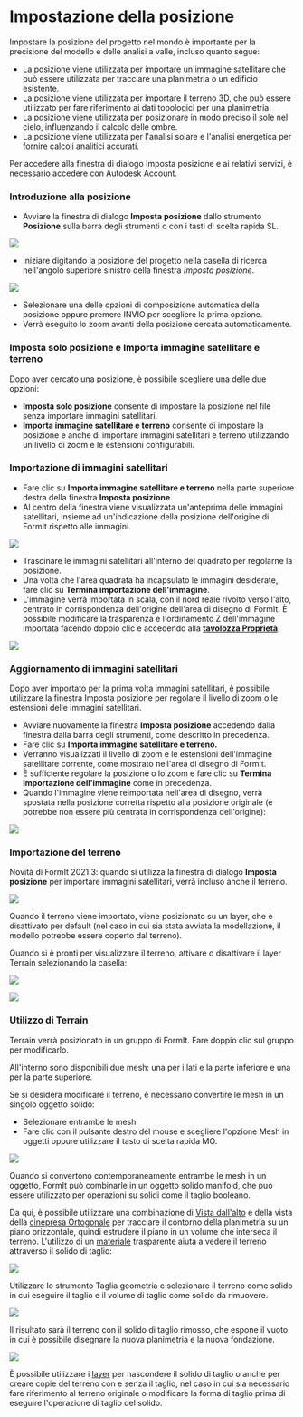 # Impostazione della posizione

Impostare la posizione del progetto nel mondo è importante per la precisione del modello e delle analisi a valle, incluso quanto segue:

* La posizione viene utilizzata per importare un'immagine satellitare che può essere utilizzata per tracciare una planimetria o un edificio esistente.
* La posizione viene utilizzata per importare il terreno 3D, che può essere utilizzato per fare riferimento ai dati topologici per una planimetria.
* La posizione viene utilizzata per posizionare in modo preciso il sole nel cielo, influenzando il calcolo delle ombre.
* La posizione viene utilizzata per l'analisi solare e l'analisi energetica per fornire calcoli analitici accurati.

Per accedere alla finestra di dialogo Imposta posizione e ai relativi servizi, è necessario accedere con Autodesk Account.

### Introduzione alla posizione

* Avviare la finestra di dialogo **Imposta posizione** dallo strumento **Posizione** sulla barra degli strumenti o con i tasti di scelta rapida SL.

![](../.gitbook/assets/location-toolbar.png)

* Iniziare digitando la posizione del progetto nella casella di ricerca nell'angolo superiore sinistro della finestra _Imposta posizione_.

![](../.gitbook/assets/location-step-1%20%281%29.png)

* Selezionare una delle opzioni di composizione automatica della posizione oppure premere INVIO per scegliere la prima opzione.
* Verrà eseguito lo zoom avanti della posizione cercata automaticamente.

### Imposta solo posizione e Importa immagine satellitare e terreno

Dopo aver cercato una posizione, è possibile scegliere una delle due opzioni:

* **Imposta solo posizione** consente di impostare la posizione nel file senza importare immagini satellitari.
* **Importa immagine satellitare e terreno** consente di impostare la posizione e anche di importare immagini satellitari e terreno utilizzando un livello di zoom e le estensioni configurabili.

### Importazione di immagini satellitari

* Fare clic su **Importa immagine satellitare e terreno** nella parte superiore destra della finestra **Imposta posizione**.
* Al centro della finestra viene visualizzata un'anteprima delle immagini satellitari, insieme ad un'indicazione della posizione dell'origine di FormIt rispetto alle immagini.

![](../.gitbook/assets/location-step-2.png)

* Trascinare le immagini satellitari all'interno del quadrato per regolarne la posizione.
* Una volta che l'area quadrata ha incapsulato le immagini desiderate, fare clic su **Termina importazione dell'immagine**.
* L'immagine verrà importata in scala, con il nord reale rivolto verso l'alto, centrato in corrispondenza dell'origine dell'area di disegno di FormIt. È possibile modificare la trasparenza e l'ordinamento Z dell'immagine importata facendo doppio clic e accedendo alla [**tavolozza Proprietà**](../formit-introduction/tool-bars.md).

![](../.gitbook/assets/location-step-3.png)

### Aggiornamento di immagini satellitari

Dopo aver importato per la prima volta immagini satellitari, è possibile utilizzare la finestra Imposta posizione per regolare il livello di zoom o le estensioni delle immagini satellitari.

* Avviare nuovamente la finestra **Imposta posizione** accedendo dalla finestra dalla barra degli strumenti, come descritto in precedenza.
* Fare clic su **Importa immagine satellitare e terreno.**
* Verranno visualizzati il livello di zoom e le estensioni dell'immagine satellitare corrente, come mostrato nell'area di disegno di FormIt.
* È sufficiente regolare la posizione o lo zoom e fare clic su **Termina importazione dell'immagine** come in precedenza.
* Quando l'immagine viene reimportata nell'area di disegno, verrà spostata nella posizione corretta rispetto alla posizione originale \(e potrebbe non essere più centrata in corrispondenza dell'origine\):

![](../.gitbook/assets/location-step-4.png)

### Importazione del terreno

Novità di FormIt 2021.3: quando si utilizza la finestra di dialogo **Imposta posizione** per importare immagini satellitari, verrà incluso anche il terreno.

![](../.gitbook/assets/terrain-button_original.png)

Quando il terreno viene importato, viene posizionato su un layer, che è disattivato per default \(nel caso in cui sia stata avviata la modellazione, il modello potrebbe essere coperto dal terreno\).

Quando si è pronti per visualizzare il terreno, attivare o disattivare il layer Terrain selezionando la casella:

![](../.gitbook/assets/terrain-layer%20%281%29.png)

![](../.gitbook/assets/terrain_solid.png)

### Utilizzo di Terrain

Terrain verrà posizionato in un gruppo di FormIt. Fare doppio clic sul gruppo per modificarlo.

All'interno sono disponibili due mesh: una per i lati e la parte inferiore e una per la parte superiore.

Se si desidera modificare il terreno, è necessario convertire le mesh in un singolo oggetto solido:

* Selezionare entrambe le mesh.
* Fare clic con il pulsante destro del mouse e scegliere l'opzione Mesh in oggetti oppure utilizzare il tasto di scelta rapida MO.

![](../.gitbook/assets/terrain-mesh-context.png)

Quando si convertono contemporaneamente entrambe le mesh in un oggetto, FormIt può combinarle in un oggetto solido manifold, che può essere utilizzato per operazioni su solidi come il taglio booleano.

Da qui, è possibile utilizzare una combinazione di [Vista dall'alto](orthographic-views.md) e della vista della [cinepresa Ortogonale](orthographic-camera.md) per tracciare il contorno della planimetria su un piano orizzontale, quindi estrudere il piano in un volume che interseca il terreno. L'utilizzo di un [materiale](materials.md) trasparente aiuta a vedere il terreno attraverso il solido di taglio:

![](../.gitbook/assets/terrain-cutter-before.png)

Utilizzare lo strumento Taglia geometria e selezionare il terreno come solido in cui eseguire il taglio e il volume di taglio come solido da rimuovere.

![](../.gitbook/assets/terrain-cut-menu.png)

Il risultato sarà il terreno con il solido di taglio rimosso, che espone il vuoto in cui è possibile disegnare la nuova planimetria e la nuova fondazione.

![](../.gitbook/assets/terrain-cutter-after.png)

È possibile utilizzare i [layer](layers.md) per nascondere il solido di taglio o anche per creare copie del terreno con e senza il taglio, nel caso in cui sia necessario fare riferimento al terreno originale o modificare la forma di taglio prima di eseguire l'operazione di taglio del solido.

